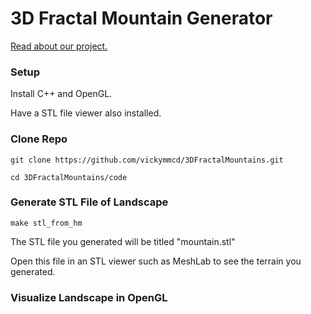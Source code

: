 # 3D Fractal Mountain Generator

[Read about our project.](https://vickymmcd.github.io/3DFractalMountains/)

### Setup
Install C++ and OpenGL.

Have a STL file viewer also installed.

### Clone Repo

`git clone https://github.com/vickymmcd/3DFractalMountains.git`

`cd 3DFractalMountains/code`

### Generate STL File of Landscape
`make stl_from_hm`

The STL file you generated will be titled "mountain.stl"

Open this file in an STL viewer such as MeshLab to see the terrain you generated.

### Visualize Landscape in OpenGL
